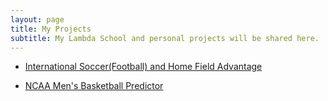```yaml
---
layout: page
title: My Projects
subtitle: My Lambda School and personal projects will be shared here.
---
```


* [International Soccer(Football) and Home Field Advantage](https://github.com/Tristan-Brown1096/DS18_Unit_1_Build_Week_Project/blob/master/unit_1_build_week_project.ipynb)

* [NCAA Men's Basketball Predictor](https://ncaambb-predictor.herokuapp.com/)
